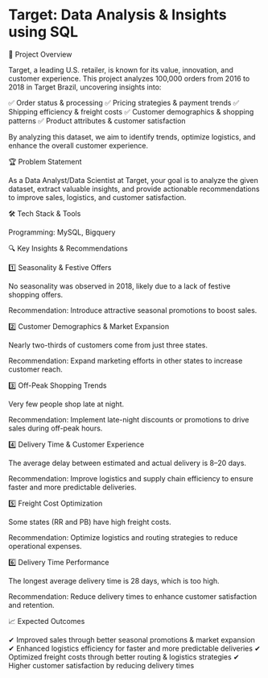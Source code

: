 # Target: Data Analysis & Insights using SQL

📌 Project Overview

Target, a leading U.S. retailer, is known for its value, innovation, and customer experience. This project analyzes 100,000 orders from 2016 to 2018 in Target Brazil, uncovering insights into:

✅ Order status & processing
✅ Pricing strategies & payment trends
✅ Shipping efficiency & freight costs
✅ Customer demographics & shopping patterns
✅ Product attributes & customer satisfaction

By analyzing this dataset, we aim to identify trends, optimize logistics, and enhance the overall customer experience.

🏆 Problem Statement

As a Data Analyst/Data Scientist at Target, your goal is to analyze the given dataset, extract valuable insights, and provide actionable recommendations to improve sales, logistics, and customer satisfaction.

🛠️ Tech Stack & Tools

Programming: MySQL, Bigquery

🔍 Key Insights & Recommendations

1️⃣ Seasonality & Festive Offers

No seasonality was observed in 2018, likely due to a lack of festive shopping offers.

Recommendation: Introduce attractive seasonal promotions to boost sales.

2️⃣ Customer Demographics & Market Expansion

Nearly two-thirds of customers come from just three states.

Recommendation: Expand marketing efforts in other states to increase customer reach.

3️⃣ Off-Peak Shopping Trends

Very few people shop late at night.

Recommendation: Implement late-night discounts or promotions to drive sales during off-peak hours.

4️⃣ Delivery Time & Customer Experience

The average delay between estimated and actual delivery is 8–20 days.

Recommendation: Improve logistics and supply chain efficiency to ensure faster and more predictable deliveries.

5️⃣ Freight Cost Optimization

Some states (RR and PB) have high freight costs.

Recommendation: Optimize logistics and routing strategies to reduce operational expenses.

6️⃣ Delivery Time Performance

The longest average delivery time is 28 days, which is too high.

Recommendation: Reduce delivery times to enhance customer satisfaction and retention.

📈 Expected Outcomes

✔ Improved sales through better seasonal promotions & market expansion
✔ Enhanced logistics efficiency for faster and more predictable deliveries
✔ Optimized freight costs through better routing & logistics strategies
✔ Higher customer satisfaction by reducing delivery times

